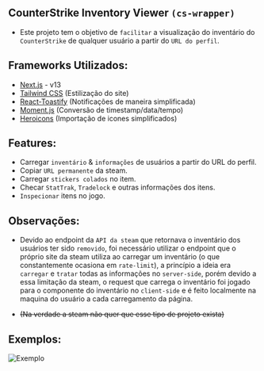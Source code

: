 ## CounterStrike Inventory Viewer `(cs-wrapper)`
- Este projeto tem o objetivo de `facilitar` a visualização do inventário do `CounterStrike` de qualquer usuário a partir do `URL do perfil`.

## Frameworks Utilizados:
- <a href="https://nextjs.org/">Next.js</a> - v13
- <a href="https://tailwindcss.com/">Tailwind CSS</a> (Estilização do site)
- <a href="https://fkhadra.github.io/react-toastify/">React-Toastify</a> (Notificações de maneira simplificada)
- <a href="https://momentjs.com/">Moment.js</a> (Conversão de timestamp/data/tempo)
- <a href="https://heroicons.com/">Heroicons</a> (Importação de icones simplificados)

## Features:
- Carregar `inventário` & `informações` de usuários a partir do URL do perfil.
- Copiar `URL permanente` da steam.
- Carregar `stickers colados` no item.
- Checar `StatTrak`, `Tradelock` e outras informações dos itens.
- `Inspecionar` itens no jogo.

## Observações:
- Devido ao endpoint da `API da steam` que retornava o inventário dos usuários ter sido `removido`, foi necessário utilizar o endpoint que o próprio site da steam utiliza ao carregar um inventário (o que constantemente ocasiona em `rate-limit`), a princípio a ideia era `carregar` e `tratar` todas as informações no `server-side`, porém devido a essa limitação da steam, o request que carrega o inventário foi jogado para o componente do inventário no `client-side` e é feito localmente na maquina do usuário a cada carregamento da página. 

- <s>(Na verdade a steam não quer que esse tipo de projeto exista)</s>

## Exemplos:
![Exemplo](https://media.discordapp.net/attachments/1132549314330239037/1132549370097696860/steamviewer2.png?width=1381&height=701)